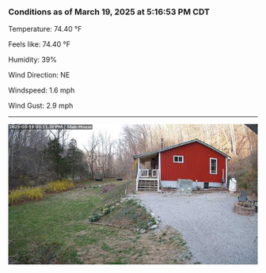 ### Conditions as of March 19, 2025 at 5:16:53 PM CDT 

Temperature: 74.40 &deg;F

Feels like: 74.40 &deg;F

Humidity: 39%

Wind Direction: NE

Windspeed: 1.6 mph

Wind Gust: 2.9 mph

---

<img src="./images/latest.jpeg"/>

